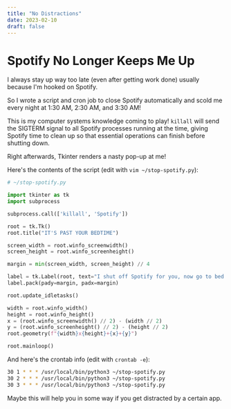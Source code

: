 ```yaml
---
title: "No Distractions"
date: 2023-02-10
draft: false
---
```


# Spotify No Longer Keeps Me Up

I always stay up way too late (even after getting work done) usually because I'm hooked on Spotify.

So I wrote a script and cron job to close Spotify automatically and scold me every night at 1:30 AM, 2:30 AM, and 3:30 AM!

This is my computer systems knowledge coming to play! `killall` will send the SIGTERM signal to all Spotify processes running at the time, giving Spotify time to clean up so that essential operations can finish before shutting down. 

Right afterwards, Tkinter renders a nasty pop-up at me!

Here's the contents of the script (edit with `vim ~/stop-spotify.py`):
```py
# ~/stop-spotify.py

import tkinter as tk
import subprocess

subprocess.call(['killall', 'Spotify'])

root = tk.Tk()
root.title("IT'S PAST YOUR BEDTIME")

screen_width = root.winfo_screenwidth()
screen_height = root.winfo_screenheight()

margin = min(screen_width, screen_height) // 4

label = tk.Label(root, text="I shut off Spotify for you, now go to bed FFS!", font=("TkDefaultFont", 14))
label.pack(pady=margin, padx=margin)

root.update_idletasks()

width = root.winfo_width()
height = root.winfo_height()
x = (root.winfo_screenwidth() // 2) - (width // 2)
y = (root.winfo_screenheight() // 2) - (height // 2)
root.geometry(f"{width}x{height}+{x}+{y}")

root.mainloop()
```

And here's the crontab info (edit with `crontab -e`):
```bash
30 1 * * * /usr/local/bin/python3 ~/stop-spotify.py
30 2 * * * /usr/local/bin/python3 ~/stop-spotify.py
30 3 * * * /usr/local/bin/python3 ~/stop-spotify.py
```

Maybe this will help you in some way if you get distracted by a certain app.